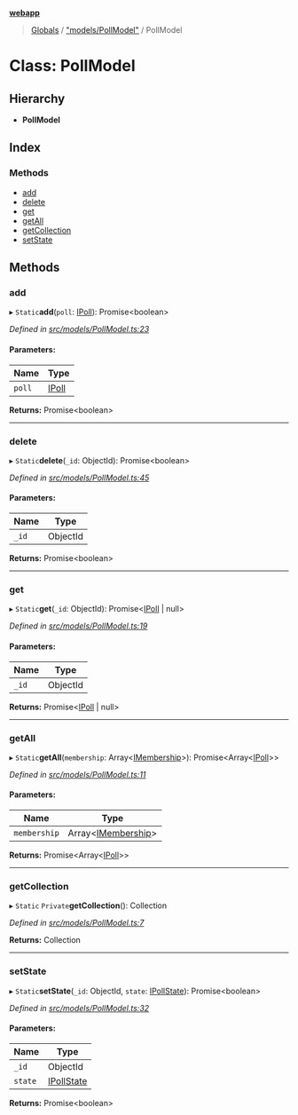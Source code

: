**[webapp](../README.md)**

> [Globals](../globals.md) / ["models/PollModel"](../modules/_models_pollmodel_.md) / PollModel

# Class: PollModel

## Hierarchy

* **PollModel**

## Index

### Methods

* [add](_models_pollmodel_.pollmodel.md#add)
* [delete](_models_pollmodel_.pollmodel.md#delete)
* [get](_models_pollmodel_.pollmodel.md#get)
* [getAll](_models_pollmodel_.pollmodel.md#getall)
* [getCollection](_models_pollmodel_.pollmodel.md#getcollection)
* [setState](_models_pollmodel_.pollmodel.md#setstate)

## Methods

### add

▸ `Static`**add**(`poll`: [IPoll](../interfaces/_interface_ipoll_.ipoll.md)): Promise<boolean\>

*Defined in [src/models/PollModel.ts:23](https://github.com/BESTUPC/voting-web-app/blob/08738de/src/models/PollModel.ts#L23)*

#### Parameters:

Name | Type |
------ | ------ |
`poll` | [IPoll](../interfaces/_interface_ipoll_.ipoll.md) |

**Returns:** Promise<boolean\>

___

### delete

▸ `Static`**delete**(`_id`: ObjectId): Promise<boolean\>

*Defined in [src/models/PollModel.ts:45](https://github.com/BESTUPC/voting-web-app/blob/08738de/src/models/PollModel.ts#L45)*

#### Parameters:

Name | Type |
------ | ------ |
`_id` | ObjectId |

**Returns:** Promise<boolean\>

___

### get

▸ `Static`**get**(`_id`: ObjectId): Promise<[IPoll](../interfaces/_interface_ipoll_.ipoll.md) \| null\>

*Defined in [src/models/PollModel.ts:19](https://github.com/BESTUPC/voting-web-app/blob/08738de/src/models/PollModel.ts#L19)*

#### Parameters:

Name | Type |
------ | ------ |
`_id` | ObjectId |

**Returns:** Promise<[IPoll](../interfaces/_interface_ipoll_.ipoll.md) \| null\>

___

### getAll

▸ `Static`**getAll**(`membership`: Array<[IMembership](../modules/_interface_iuser_.md#imembership)\>): Promise<Array<[IPoll](../interfaces/_interface_ipoll_.ipoll.md)\>\>

*Defined in [src/models/PollModel.ts:11](https://github.com/BESTUPC/voting-web-app/blob/08738de/src/models/PollModel.ts#L11)*

#### Parameters:

Name | Type |
------ | ------ |
`membership` | Array<[IMembership](../modules/_interface_iuser_.md#imembership)\> |

**Returns:** Promise<Array<[IPoll](../interfaces/_interface_ipoll_.ipoll.md)\>\>

___

### getCollection

▸ `Static` `Private`**getCollection**(): Collection

*Defined in [src/models/PollModel.ts:7](https://github.com/BESTUPC/voting-web-app/blob/08738de/src/models/PollModel.ts#L7)*

**Returns:** Collection

___

### setState

▸ `Static`**setState**(`_id`: ObjectId, `state`: [IPollState](../modules/_interface_ipoll_.md#ipollstate)): Promise<boolean\>

*Defined in [src/models/PollModel.ts:32](https://github.com/BESTUPC/voting-web-app/blob/08738de/src/models/PollModel.ts#L32)*

#### Parameters:

Name | Type |
------ | ------ |
`_id` | ObjectId |
`state` | [IPollState](../modules/_interface_ipoll_.md#ipollstate) |

**Returns:** Promise<boolean\>
